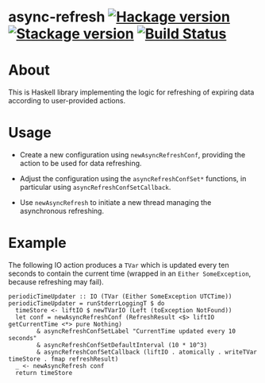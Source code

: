 # async-refresh [![Hackage version](https://img.shields.io/hackage/v/async-refresh.svg?label=Hackage)](https://hackage.haskell.org/package/async-refresh) [![Stackage version](https://www.stackage.org/package/async-refresh/badge/lts?label=Stackage)](https://www.stackage.org/package/async-refresh) [![Build Status](https://travis-ci.org/mtesseract/async-refresh.svg?branch=master)](https://travis-ci.org/mtesseract/async-refresh)

About
=====

This is Haskell library implementing the logic for refreshing of
expiring data according to user-provided actions.

Usage
=====

- Create a new configuration using `newAsyncRefreshConf`, providing
  the action to be used for data refreshing.

- Adjust the configuration using the `asyncRefreshConfSet*` functions,
  in particular using `asyncRefreshConfSetCallback`.

- Use `newAsyncRefresh` to initiate a new thread managing the
  asynchronous refreshing.

Example
=======

The following IO action produces a `TVar` which is updated every ten
seconds to contain the current time (wrapped in an `Either
SomeException`, because refreshing may fail).

```
periodicTimeUpdater :: IO (TVar (Either SomeException UTCTime))
periodicTimeUpdater = runStderrLoggingT $ do
  timeStore <- liftIO $ newTVarIO (Left (toException NotFound))
  let conf = newAsyncRefreshConf (RefreshResult <$> liftIO getCurrentTime <*> pure Nothing)
        & asyncRefreshConfSetLabel "CurrentTime updated every 10 seconds"
        & asyncRefreshConfSetDefaultInterval (10 * 10^3)
        & asyncRefreshConfSetCallback (liftIO . atomically . writeTVar timeStore . fmap refreshResult)
  _ <- newAsyncRefresh conf
  return timeStore
```
